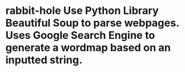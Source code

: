# rabbit-hole Use Python Library Beautiful Soup to parse webpages. Uses Google Search Engine to generate a wordmap based on an inputted string.
